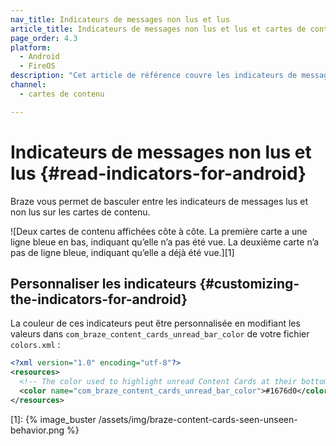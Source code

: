 ```yaml
---
nav_title: Indicateurs de messages non lus et lus
article_title: Indicateurs de messages non lus et lus et cartes de contenu pour Android et FireOS
page_order: 4.3
platform: 
  - Android
  - FireOS
description: "Cet article de référence couvre les indicateurs de messages non lus et lus pour Android et FireOS et la manière de les implémenter dans vos cartes de contenu."
channel:
  - cartes de contenu

---
```


# Indicateurs de messages non lus et lus {#read-indicators-for-android}

Braze vous permet de basculer entre les indicateurs de messages lus et non lus sur les cartes de contenu.

![Deux cartes de contenu affichées côte à côte. La première carte a une ligne bleue en bas, indiquant qu’elle n’a pas été vue. La deuxième carte n’a pas de ligne bleue, indiquant qu’elle a déjà été vue.][1]

## Personnaliser les indicateurs {#customizing-the-indicators-for-android}
La couleur de ces indicateurs peut être personnalisée en modifiant les valeurs dans `com_braze_content_cards_unread_bar_color` de votre fichier `colors.xml` :

```xml
<?xml version="1.0" encoding="utf-8"?>
<resources>
  <!-- The color used to highlight unread Content Cards at their bottom edge -->
  <color name="com_braze_content_cards_unread_bar_color">#1676d0</color>
</resources>
```

[1]: {% image_buster /assets/img/braze-content-cards-seen-unseen-behavior.png %}
